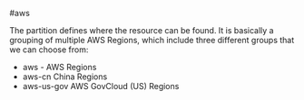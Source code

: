 #aws

The partition defines where the resource can be found. It is basically a grouping of multiple AWS Regions, which include three different groups that we can choose from:
- aws - AWS Regions
- aws-cn China Regions
- aws-us-gov AWS GovCloud (US) Regions